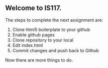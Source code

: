 ## Welcome to IS117.

The steps to complete the next assignment are:

1. Clone html5 boilerplate to your github
2. Enable github pages
3. Clone repository to your local
4. Edit index.html
5. Commit changes and push back to Github


Now there are more things to do.